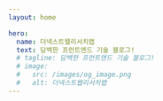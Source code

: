 ```yaml
---
layout: home

hero:
  name: 더넥스트웹리서치랩
  text: 담백한 프런트엔드 기술 블로그!
  # tagline: 담백한 프런트엔드 기술 블로그!
  # image:
  #   src: /images/og_image.png
  #   alt: 더넥스트웹리서치랩
---
```

